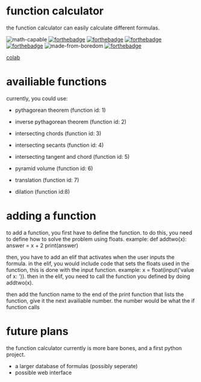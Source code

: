 
# function calculator

the function calculator can easily calculate different formulas.

![math-capable](https://user-images.githubusercontent.com/102982291/168146395-6d8bb04f-a43e-4ee2-8981-1e44c48ddcac.svg)
[![forthebadge](https://forthebadge.com/images/badges/made-with-python.svg)](https://forthebadge.com)
[![forthebadge](https://forthebadge.com/images/badges/open-source.svg)](https://forthebadge.com)
[![forthebadge](https://forthebadge.com/images/badges/built-by-developers.svg)](https://forthebadge.com)
[![forthebadge](https://forthebadge.com/images/badges/made-with-reason.svg)](https://forthebadge.com)
![made-from-boredom](https://user-images.githubusercontent.com/102982291/168147675-a5629063-081c-4a36-aadc-6d3afd120aac.svg)
[![forthebadge](https://forthebadge.com/images/badges/contains-tasty-spaghetti-code.svg)](https://forthebadge.com)

[colab](https://colab.research.google.com/github/InfinityGrtx/Function-calculator/blob/main/Jupyter%20notebook/function_calculator%20(1).ipynb)

# availiable functions

currently, you could use:
- pythagorean theorem (function id: 1)

- inverse pythagorean theorem (function id: 2)

- intersecting chords (function id: 3)

- intersecting secants (function id: 4)

- intersecting tangent and chord (function id: 5)

- pyramid volume (function id: 6)

- translation (function id: 7)

- dilation (function id:8)


# adding a function

to add a function, you first have to define the function. to do this, you need to define how to solve the problem using floats. example:
                def addtwo(x):
                  answer = x + 2
                  print(answer)

 then, you have to add an elif that activates when the user inputs the formula. in the elif, you would include code that sets the floats used in the function, this is done with the input function. example:
        x = float(input('value of x: ')).
   then in the elif, you need to call the function you defined by doing addtwo(x). 

   then add the function name to the end of the print function that lists the function, give it the next availiable number. the number would be what the if function calls


# future plans
the function calculator currently is more bare bones, and a first python project. 
- a larger database of formulas (possibly seperate)
- possible web interface
